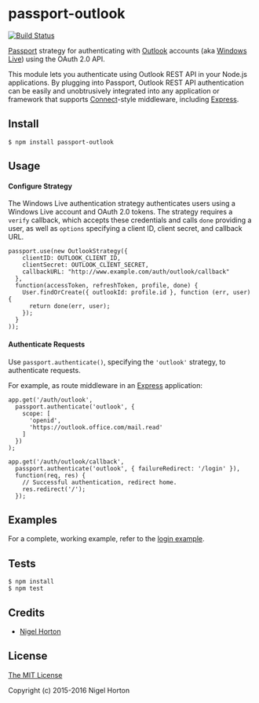 # passport-outlook

[![Build Status](https://travis-ci.org/clocked0ne/passport-outlook.svg)](https://travis-ci.org/clocked0ne/passport-outlook)

[Passport](https://github.com/jaredhanson/passport) strategy for authenticating
with [Outlook](http://www.outlook.com/) accounts (aka [Windows Live](http://www.live.com/))
using the OAuth 2.0 API.

This module lets you authenticate using Outlook REST API in your Node.js
applications. By plugging into Passport, Outlook REST API authentication
can be easily and unobtrusively integrated into any application or
framework that supports [Connect](http://www.senchalabs.org/connect/)-style
middleware, including [Express](http://expressjs.com/).

## Install

    $ npm install passport-outlook

## Usage

#### Configure Strategy

The Windows Live authentication strategy authenticates users using a Windows
Live account and OAuth 2.0 tokens.  The strategy requires a `verify` callback,
which accepts these credentials and calls `done` providing a user, as well as
`options` specifying a client ID, client secret, and callback URL.

    passport.use(new OutlookStrategy({
        clientID: OUTLOOK_CLIENT_ID,
        clientSecret: OUTLOOK_CLIENT_SECRET,
        callbackURL: "http://www.example.com/auth/outlook/callback"
      },
      function(accessToken, refreshToken, profile, done) {
        User.findOrCreate({ outlookId: profile.id }, function (err, user) {
          return done(err, user);
        });
      }
    ));

#### Authenticate Requests

Use `passport.authenticate()`, specifying the `'outlook'` strategy, to
authenticate requests.

For example, as route middleware in an [Express](http://expressjs.com/)
application:

    app.get('/auth/outlook',
      passport.authenticate('outlook', {
        scope: [
          'openid',
          'https://outlook.office.com/mail.read'
        ]
      })
    );

    app.get('/auth/outlook/callback', 
      passport.authenticate('outlook', { failureRedirect: '/login' }),
      function(req, res) {
        // Successful authentication, redirect home.
        res.redirect('/');
      });

## Examples

For a complete, working example, refer to the [login example](https://github.com/clocked0ne/passport-outlook/tree/master/examples/login).

## Tests

    $ npm install
    $ npm test

## Credits

  - [Nigel Horton](http://github.com/clocked0ne)

## License

[The MIT License](http://opensource.org/licenses/MIT)

Copyright (c) 2015-2016 Nigel Horton
